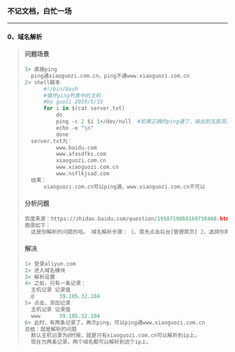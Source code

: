 ### 不记文档，白忙一场

------

#### 0、域名解析

> #### 问题场景
>
> ```python
> 1> 直接ping
> 	ping通xiaoguozi.com.cn，ping不通www.xiaoguozi.com.cn
> 2> shell脚本
> 		#!/bin/bash
> 		#循环ping列表中的主机
> 		#by guozi 2019/5/15
> 		for i in $(cat server.txt)
> 			do
> 			ping -c 2 $i 1>/dev/null  #如果正确的ping通了，输出到无底洞，错误才输出
> 			echo -e "\n"
> 			done
> 	server.txt为：
> 			www.baidu.com
> 			www.afasdfks.com
> 			xiaoguozi.com.cn
> 			www.xiaoguozi.com.cn
> 			www.nsflkjsad.com
> 	结果：
>     	xiaoguozi.com.cn可以ping通，www.xiaoguozi.com.cn不可以
> ```
>
> #### 分析问题
>
> ```python
> 百度来源：https://zhidao.baidu.com/question/1958719860169738460.html
> 摘录如下：
> 	这是你解析的问题的哈。 域名解析步骤： 1、首先点击后台[管理首页] 2、选择你购买的[域名管理]，点击[管理] 3、再点击[域名解析] 4、增添主机记录 5、请输入主机名（不用写域名，如增加记录 www.xyzx.cn ，则只需填www,不需填后面的xyzx.cn;特别注意：如果需要增加xyzx.cn本身，则不必填写主机名并请直接按确定）：需要解析xxx.com，那就不要填写空着，直接点确定 6、第二步，请输入IP地址（只能有数字和.如 192.168.0.1）：输入解析的IP地址 7、xxx.com 就解析成功了
> ```
>
> #### 解决
>
> ```python
> 1> 登录aliyun.com
> 2> 进入域名模块
> 3> 解析设置
> 4> 之前，只有一条记录：
> 	主机记录 记录值
> 	@        39.105.32.104
> 5> 点击，添加记录
> 	主机记录 记录值
> 	www      39.105.32.104
> 6> 此时，有两条记录了。再次ping，可以ping通www.xiaoguozi.com.cn
> 总结：就是解析的问题
> 	默认主机记录为@时候，就是只有xiaoguozi.com.cn可以解析到ip上。
> 	现在为两条记录，两个域名都可以解析到这个ip上。
> ```